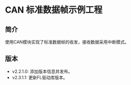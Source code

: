 # CAN 标准数据帧示例工程
## 简介
使用CAN模块实现了标准数据帧的收发，接收数据采用中断模式。

## 版本
- v2.2.1.0: 添加版本信息并发布。
- v2.3.1.1: 更新FL驱动库版本。
